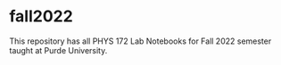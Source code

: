# fall2022
This repository has all PHYS 172 Lab Notebooks for Fall 2022 semester taught at Purde University.
